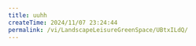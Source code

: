 ```yaml
---
title: uuhh
createTime: 2024/11/07 23:24:44
permalink: /vi/LandscapeLeisureGreenSpace/UBtxILdQ/
---
```

